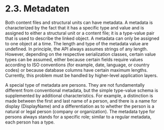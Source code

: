 # 2.3. Metadaten

Both content files and structural units can have metadata. A metadata is characterized by the fact that it has a specific type and value and is assigned to either a structural unit or a content file; it is a type-value pair that is used to describe the linked object. A metadata can only be assigned to one object at a time. The length and type of the metadata value are undefined. In principle, the API always assumes strings of any length. However, depending on the respective serialization classes, certain value types can be assumed, either because certain fields require values according to ISO conventions \(for example, date, language, or country codes\) or because database columns have certain maximum lengths. Currently, this problem must be handled by higher-level application layers.

A special type of metadata are persons. They are not fundamentally different from conventional metadata, but the simple type-value schema is supplemented by additional characteristics. For example, a distinction is made between the first and last name of a person, and there is a name for display \(DisplayName\) and a differentiation as to whether the person is a natural or legal person \(company or organization\). The metadata type for persons always stands for a specific role; similar to a regular metadata, each person has a type.

